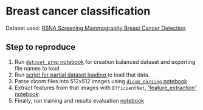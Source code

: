 # Breast cancer classification

Dataset used: [RSNA Screening Mammography Breast Cancer Detection](https://www.https://www.kaggle.com/competitions/rsna-breast-cancer-detection/leaderboard)

## Step to reproduce
1. Run [`dataset_prep` notebook](dataset_prep.ipynb) for creation balanced dataset and exporting file names to load
2. Run [script for partial dataset loading ](kaggle_script.py) to load that data.
3. Parse dicom files into 512x512 images using [`dicom_parsing` notebook](dicom_parsing.ipynb)
4. Extract features from that images with `EfficientNet`, ['feature_extraction' notebook](feature_extraction.ipynb)
5. Finally, run training and results evaluation [notebook](classifiers_training.ipynb)